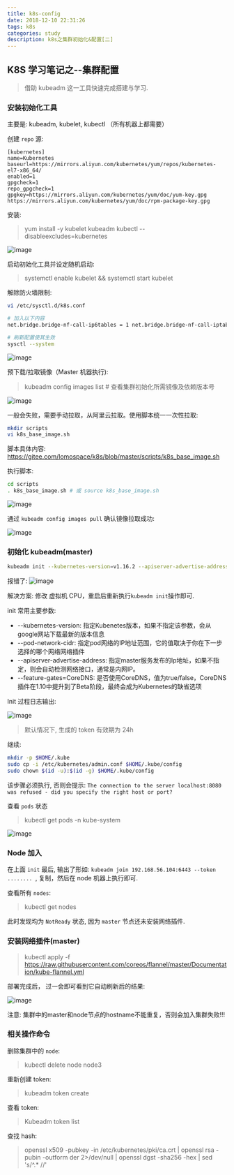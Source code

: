 ```yaml
---
title: k8s-config
date: 2018-12-10 22:31:26
tags: k8s
categories: study
description: k8s之集群初始化&配置[二]
---
```


## K8S 学习笔记之--集群配置

> 借助 kubeadm 这一工具快速完成搭建与学习.

### 安装初始化工具

主要是: kubeadm, kubelet, kubectl （所有机器上都需要）

创建 `repo` 源:

```repo
[kubernetes]
name=Kubernetes
baseurl=https://mirrors.aliyun.com/kubernetes/yum/repos/kubernetes-el7-x86_64/
enabled=1
gpgcheck=1
repo_gpgcheck=1
gpgkey=https://mirrors.aliyun.com/kubernetes/yum/doc/yum-key.gpg https://mirrors.aliyun.com/kubernetes/yum/doc/rpm-package-key.gpg
```

安装:

> yum install -y kubelet kubeadm kubectl --disableexcludes=kubernetes

![image](https://user-images.githubusercontent.com/18479611/70376288-4981ca00-1942-11ea-972a-1bf115d5e1b7.png)

启动初始化工具并设定随机启动:

> systemctl enable kubelet && systemctl start kubelet

解除防火墙限制:

```bash
vi /etc/sysctl.d/k8s.conf

# 加入以下内容
net.bridge.bridge-nf-call-ip6tables = 1 net.bridge.bridge-nf-call-iptables = 1

# 刷新配置使其生效
sysctl --system
```

![image](https://user-images.githubusercontent.com/18479611/70376344-07a55380-1943-11ea-88b9-5376a45301ac.png)


预下载/拉取镜像（Master 机器执行):

> kubeadm config images list # 查看集群初始化所需镜像及依赖版本号

![image](https://user-images.githubusercontent.com/18479611/70376349-2572b880-1943-11ea-9651-e3289921ff0d.png)

一般会失败，需要手动拉取，从阿里云拉取。使用脚本统一一次性拉取:

```bash
mkdir scripts
vi k8s_base_image.sh

```

脚本具体内容: <https://gitee.com/lomospace/k8s/blob/master/scripts/k8s_base_image.sh>

执行脚本:

```bash
cd scripts
. k8s_base_image.sh # 或 source k8s_base_image.sh
```

![image](https://user-images.githubusercontent.com/18479611/70376401-a6ca4b00-1943-11ea-9a94-fe8cfe0ec62d.png)

通过 `kubeadm config images pull` 确认镜像拉取成功:

![image](https://user-images.githubusercontent.com/18479611/70376414-c6fa0a00-1943-11ea-8b5b-40d987a8471d.png)

### 初始化 kubeadm(master)

```bash
kubeadm init --kubernetes-version=v1.16.2 --apiserver-advertise-address=192.168.56.104 --pod-network-cidr=192.168.0.0/16
```

报错了:
![image](https://user-images.githubusercontent.com/18479611/70376431-00327a00-1944-11ea-8c03-6ba098d738bb.png)

解决方案: 修改 虚拟机 CPU，重启后重新执行`kubeadm init`操作即可.

init 常用主要参数:

- --kubernetes-version: 指定Kubenetes版本，如果不指定该参数，会从google网站下载最新的版本信息
- --pod-network-cidr: 指定pod网络的IP地址范围，它的值取决于你在下一步选择的哪个网络网络插件
- --apiserver-advertise-address: 指定master服务发布的Ip地址，如果不指定，则会自动检测网络接口，通常是内网IP。
- --feature-gates=CoreDNS: 是否使用CoreDNS，值为true/false，CoreDNS插件在1.10中提升到了Beta阶段，最终会成为Kubernetes的缺省选项

Init 过程日志输出:

![image](https://user-images.githubusercontent.com/18479611/70376474-60c1b700-1944-11ea-9297-0ec5c9b41d63.png)

> 默认情况下, 生成的 token 有效期为 24h

继续:

```bash
mkdir -p $HOME/.kube
sudo cp -i /etc/kubernetes/admin.conf $HOME/.kube/config
sudo chown $(id -u):$(id -g) $HOME/.kube/config
```

该步骤必须执行, 否则会提示: `The connection to the server localhost:8080 was refused - did you specify the right host or port?`

查看 `pods` 状态

> kubectl get pods -n kube-system

![image](https://user-images.githubusercontent.com/18479611/70376523-b6965f00-1944-11ea-8117-9312230305d7.png)

### Node 加入

在上面 `init` 最后, 输出了形如: `kubeadm join 192.168.56.104:6443 --token ........ `, 复制，然后在 node 机器上执行即可.

查看所有 `nodes`:

> kubectl get nodes

此时发现均为 `NotReady` 状态, 因为 `master` 节点还未安装网络插件.

### 安装网络插件(master)

> kubectl apply -f https://raw.githubusercontent.com/coreos/flannel/master/Documentation/kube-flannel.yml

部署完成后， 过一会即可看到它自动刷新后的结果:

![image](https://user-images.githubusercontent.com/18479611/70376586-39b7b500-1945-11ea-8225-4f39afb2c207.png)

注意: 集群中的master和node节点的hostname不能重复，否则会加入集群失败!!!

### 相关操作命令

删除集群中的 `node`:

> kubectl delete node node3

重新创建 token:

> kubeadm token create

查看 token:

> Kubeadm token list

查找 hash:

> openssl x509 -pubkey -in /etc/kubernetes/pki/ca.crt | openssl rsa -pubin -outform der 2>/dev/null | openssl dgst -sha256 -hex | sed 's/^.* //'
